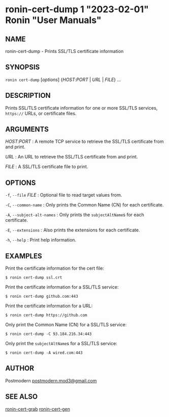 # ronin-cert-dump 1 "2023-02-01" Ronin "User Manuals"

## NAME

ronin-cert-dump - Prints SSL/TLS certificate information

## SYNOPSIS

`ronin cert-dump` [*options*] {*HOST*:*PORT* \| *URL* \| *FILE*} ...

## DESCRIPTION

Prints SSL/TLS certificate information for one or more SSL/TLS services,
`https://` URLs, or certificate files.

## ARGUMENTS

*HOST*:*PORT*
: A remote TCP service to retrieve the SSL/TLS certificate from and print.

*URL*
: An URL to retrieve the SSL/TLS certificate from and print.

*FILE*
: A SSL/TLS certificate file to print.

## OPTIONS

`-f`, `--file` *FILE*
: Optional file to read target values from.

`-C`, `--common-name`
: Only prints the Common Name (CN) for each certificate.

`-A`, `--subject-alt-names`
: Only prints the `subjectAltName`s for each certificate.

`-E`, `--extensions`
: Also prints the extensions for each certificate.

`-h`, `--help`
: Print help information.

## EXAMPLES

Print the certificate information for the cert file:

    $ ronin cert-dump ssl.crt

Print the certificate information for a SSL/TLS service:

    $ ronin cert-dump github.com:443

Print the certificate information for a URL:

    $ ronin cert-dump https://github.com

Only print the Common Name (CN) for a SSL/TLS service:

    $ ronin cert-dump -C 93.184.216.34:443

Only print the `subjectAltName`s for a SSL/TLS service:

    $ ronin cert-dump -A wired.com:443

## AUTHOR

Postmodern <postmodern.mod3@gmail.com>

## SEE ALSO

[ronin-cert-grab](ronin-cert-grab.1.md) [ronin-cert-gen](ronin-cert-gen.1.md)
